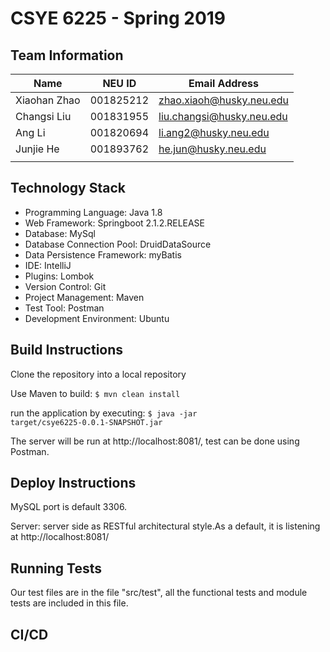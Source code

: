 # CSYE 6225 - Spring 2019

## Team Information

| Name | NEU ID | Email Address |
| --- | --- | --- |
| Xiaohan Zhao | 001825212| zhao.xiaoh@husky.neu.edu |
| Changsi Liu | 001831955 | liu.changsi@husky.neu.edu |
| Ang Li | 001820694 | li.ang2@husky.neu.edu |
| Junjie He | 001893762 | he.jun@husky.neu.edu |
| | | |

## Technology Stack
- Programming Language: Java 1.8
- Web Framework: Springboot 2.1.2.RELEASE
- Database: MySql
- Database Connection Pool: DruidDataSource
- Data Persistence Framework: myBatis
- IDE: IntelliJ
- Plugins: Lombok
- Version Control: Git
- Project Management: Maven
- Test Tool: Postman
- Development Environment: Ubuntu

## Build Instructions
Clone the repository into a local repository

Use Maven to build:
<code>$ mvn clean install</code>

run the application by executing:
<code>$ java -jar target/csye6225-0.0.1-SNAPSHOT.jar</code>

The server will be run at http://localhost:8081/, test can be done using Postman.

## Deploy Instructions
MySQL port is default 3306.

Server: server side as RESTful architectural style.As a default, it is listening at http://localhost:8081/


## Running Tests
Our test files are in the file "src/test", all the functional tests and module tests are included in this file.

## CI/CD
